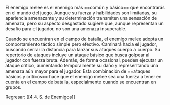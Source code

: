 
El enemigo melee es el enemigo más ==común y básico== que encontrarás en el mundo del juego. Aunque su fuerza y habilidades son limitadas, su apariencia amenazante y su determinación transmiten una sensación de amenaza, pero su aspecto desgastado sugiere que, aunque representan un desafío para el jugador, no son una amenaza insuperable. 

Cuando se encuentran en el campo de batalla, el enemigo melee adopta un comportamiento táctico simple pero efectivo. Caminará hacia el jugador, buscando cerrar la distancia para lanzar sus ataques cuerpo a cuerpo. Su repertorio de ataques incluye un ataque básico que busca golpear al jugador con fuerza bruta. Además, de forma ocasional, pueden ejecutar un ataque crítico, aumentando temporalmente su daño y representando una amenaza aún mayor para el jugador. Esta combinación de ==ataques básicos y críticos== hace que el enemigo melee sea una fuerza a tener en cuenta en el campo de batalla, especialmente cuando se encuentran en grupos.



Regresar: [[4.4. S. de Enemigos]]